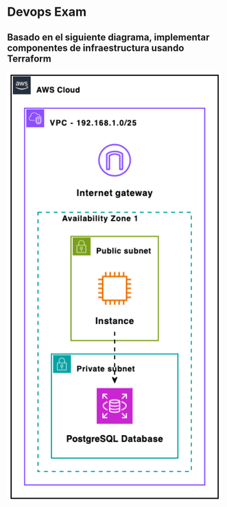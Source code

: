 # Devops Exam
## Basado en el siguiente diagrama, implementar componentes de infraestructura usando Terraform
<img src="image.png" alt="drawing" width="500"/>